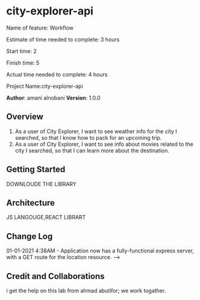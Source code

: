 # city-explorer-api

Name of feature: Workflow

Estimate of time needed to complete: 3 hours

Start time: 2

Finish time: 5

Actual time needed to complete: 4 hours



 Project Name:city-explorer-api

**Author**: amani alnobani
**Version**: 1.0.0 
## Overview
1. As a user of City Explorer, I want to see weather info for the city I searched, so that I know how to pack for an upcoming trip.
2. As a user of City Explorer, I want to see info about movies related to the city I searched, so that I can learn more about the destination.

## Getting Started
DOWNLOUDE THE LIBRARY

## Architecture
JS LANGOUGE,REACT LIBRART

## Change Log

01-01-2021 4:38AM - Application now has a fully-functional express server, with a GET route for the location resource. -->

## Credit and Collaborations
i get the help on this lab from ahmad abutifor; we work togather.